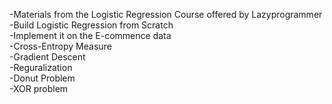 -Materials from the Logistic Regression Course offered by Lazyprogrammer  
-Build Logistic Regression from Scratch  
-Implement it on the E-commence data  
-Cross-Entropy Measure  
-Gradient Descent  
-Reguralization  
-Donut Problem  
-XOR problem  
